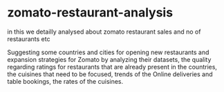 # zomato-restaurant-analysis
in this we detailly analysed about zomato restaurant  sales and no of restaurants etc 

Suggesting some countries and cities for opening new restaurants and expansion strategies for Zomato by analyzing their datasets, the quality regarding ratings for restaurants that are already present in the countries, the cuisines that need to be focused, trends of the Online deliveries and table bookings, the rates of the cuisines.

